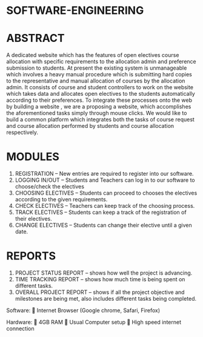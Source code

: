 # SOFTWARE-ENGINEERING
# ABSTRACT
A dedicated website which has the features of open electives course allocation with specific requirements to the allocation admin and preference submission to students. At present the existing system is unmanageable which involves a heavy manual procedure which is submitting hard copies to the representative and manual allocation of courses by the allocation admin. It consists of course and student controllers to work on the website which takes data and allocates open electives to the students automatically according to their preferences. To integrate these processes onto the web by building a website , we are a proposing a website, which accomplishes the aforementioned tasks simply through mouse clicks. We would like to build a common platform which integrates both the tasks of course request and course allocation performed by students and course allocation respectively.

# MODULES
1.	REGISTRATION – New entries are required to register into our software.
2.	LOGGING IN/OUT – Students and Teachers can log in to our software to choose/check the electives 
3.	CHOOSING ELECTIVES – Students can proceed to chooses the electives according to the given requirements. 
4.	CHECK ELECTIVES – Teachers can keep track of the choosing process. 
5.	TRACK ELECTIVES – Students can keep a track of the registration of their electives. 
6.	CHANGE ELECTIVES – Students can change their elective until a given date. 

# REPORTS
1.	PROJECT STATUS REPORT – shows how well the project is advancing.
2.	TIME TRACKING REPORT – shows how much time is being spent on different tasks. 
3.	OVERALL PROJECT REPORT – shows if all the project objective and milestones are being met, also includes different tasks being completed. 

Software:
	Internet Browser (Google chrome, Safari, Firefox)

Hardware:
	4GB RAM
	Usual Computer setup
	High speed internet connection
